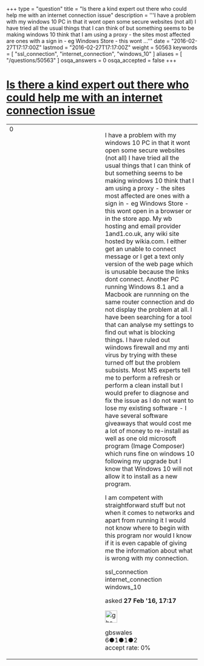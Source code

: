 +++
type = "question"
title = "Is there a kind expert out there who could help me with an internet connection issue"
description = '''I have a problem with my windows 10 PC in that it wont open some secure websites (not all) I have tried all the usual things that I can think of but something seems to be making windows 10 think that I am using a proxy - the sites most affected are ones with a sign in - eg Windows Store - this wont ...'''
date = "2016-02-27T17:17:00Z"
lastmod = "2016-02-27T17:17:00Z"
weight = 50563
keywords = [ "ssl_connection", "internet_connection", "windows_10" ]
aliases = [ "/questions/50563" ]
osqa_answers = 0
osqa_accepted = false
+++

<div class="headNormal">

# [Is there a kind expert out there who could help me with an internet connection issue](/questions/50563/is-there-a-kind-expert-out-there-who-could-help-me-with-an-internet-connection-issue)

</div>

<div id="main-body">

<div id="askform">

<table id="question-table" style="width:100%;"><colgroup><col style="width: 50%" /><col style="width: 50%" /></colgroup><tbody><tr class="odd"><td style="width: 30px; vertical-align: top"><div class="vote-buttons"><div id="post-50563-score" class="post-score" title="current number of votes">0</div><div id="favorite-count" class="favorite-count"></div></div></td><td><div id="item-right"><div class="question-body"><p>I have a problem with my windows 10 PC in that it wont open some secure websites (not all) I have tried all the usual things that I can think of but something seems to be making windows 10 think that I am using a proxy - the sites most affected are ones with a sign in - eg Windows Store - this wont open in a browser or in the store app. My wb hosting and email provider 1and1.co.uk, any wiki site hosted by wikia.com. I either get an unable to connect message or I get a text only version of the web page which is unusable because the links dont connect. Another PC running Windows 8.1 and a Macbook are runnning on the same router connection and do not display the problem at all. I have been searching for a tool that can analyse my settings to find out what is blocking things. I have ruled out wiindows firewall and my anti virus by trying with these turned off but the problem subsists. Most MS experts tell me to perform a refresh or perform a clean install but I would prefer to diagnose and fix the issue as I do not want to lose my existing software - I have several software giveaways that would cost me a lot of money to re-install as well as one old microsoft program (Image Composer) which runs fine on windows 10 following my upgrade but I know that Windows 10 will not allow it to install as a new program.</p><p>I am competent with straightforward stuff but not when it comes to networks and apart from running it I would not know where to begin with this program nor would I know if it is even capable of giving me the information about what is wrong with my connection.</p></div><div id="question-tags" class="tags-container tags">ssl_connection internet_connection windows_10</div><div id="question-controls" class="post-controls"></div><div class="post-update-info-container"><div class="post-update-info post-update-info-user"><p>asked <strong>27 Feb '16, 17:17</strong></p><img src="https://secure.gravatar.com/avatar/7aa4e44f8aef7005fff01d0a6c01a33b?s=32&amp;d=identicon&amp;r=g" class="gravatar" width="32" height="32" alt="gbswales&#39;s gravatar image" /><p>gbswales<br />
<span class="score" title="6 reputation points">6</span><span title="1 badges"><span class="badge1">●</span><span class="badgecount">1</span></span><span title="1 badges"><span class="silver">●</span><span class="badgecount">1</span></span><span title="2 badges"><span class="bronze">●</span><span class="badgecount">2</span></span><br />
<span class="accept_rate" title="Rate of the user&#39;s accepted answers">accept rate:</span> <span title="gbswales has no accepted answers">0%</span></p></div></div><div id="comments-container-50563" class="comments-container"></div><div id="comment-tools-50563" class="comment-tools"></div><div class="clear"></div><div id="comment-50563-form-container" class="comment-form-container"></div><div class="clear"></div></div></td></tr></tbody></table>

</div>

</div>

